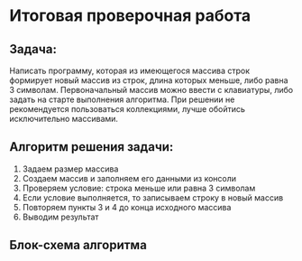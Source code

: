 # Итоговая проверочная работа

## Задача: 

Написать программу, которая из имеющегося массива строк формирует новый массив из строк, длина которых меньше, либо равна 3 символам. Первоначальный массив можно ввести с клавиатуры, либо задать на старте выполнения алгоритма. При решении не рекомендуется пользоваться коллекциями, лучше обойтись исключительно массивами.

## Алгоритм решения задачи:

1. Задаем размер массива
2. Создаем массив и заполняем его данными из консоли
3. Проверяем условие: строка меньше или равна 3 символам
4. Если условие выполняется, то записываем строку в новый массив
4. Повторяем пункты 3 и 4 до конца исходного массива
5. Выводим результат

## Блок-схема алгоритма

 
